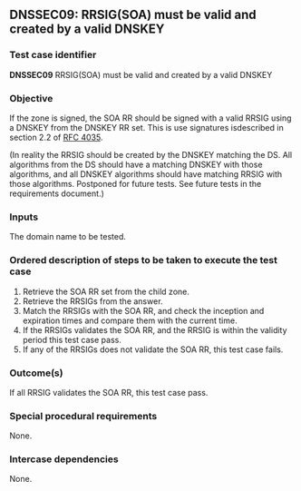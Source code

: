 ## DNSSEC09: RRSIG(SOA) must be valid and created by a valid DNSKEY

### Test case identifier
**DNSSEC09** RRSIG(SOA) must be valid and created by a valid DNSKEY

### Objective

If the zone is signed, the SOA RR should be signed with a valid RRSIG 
using a DNSKEY from the DNSKEY RR set. This is use signatures isdescribed
in section 2.2 of
[RFC 4035](https://tools.ietf.org/html/rfc4035#section-2.2).

(In reality the RRSIG should be created by the DNSKEY matching the DS. All
algorithms from the DS should have a matching DNSKEY with those algorithms,
and all DNSKEY algorithms should have matching RRSIG with those algorithms.
Postponed for future tests. See future tests in the requirements document.)

### Inputs

The domain name to be tested.

### Ordered description of steps to be taken to execute the test case

1. Retrieve the SOA RR set from the child zone.
2. Retrieve the RRSIGs from the answer.
3. Match the RRSIGs with the SOA RR, and check the inception and
   expiration times and compare them with the current time.
4. If the RRSIGs validates the SOA RR, and the RRSIG is within the
   validity period this test case pass.
5. If any of the RRSIGs does not validate the SOA RR, this test
   case fails.

### Outcome(s)

If all RRSIG validates the SOA RR, this test case pass.

### Special procedural requirements

None.

### Intercase dependencies

None.
